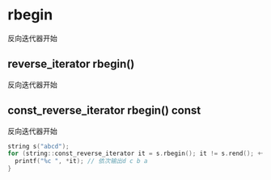# rbegin
反向迭代器开始


## reverse_iterator rbegin()
反向迭代器开始

## const_reverse_iterator rbegin() const
反向迭代器开始
```cpp
string s("abcd");
for (string::const_reverse_iterator it = s.rbegin(); it != s.rend(); ++it) {
  printf("%c ", *it); // 依次输出d c b a
}
```